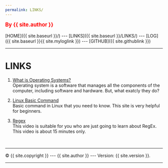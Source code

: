 ```yaml
---
permalink: LINKS/
---
```

<span style="color:red; font-weight:bold; font-size:larger;">By {{ site.author }}</span>
<br><br>
[HOME]({{ site.baseurl }}/) ---
[LINKS]({{ site.baseurl }}/LINKS/) ---
[LOG]({{ site.baseurl }}{{ site.myloglink }}) ---
[GITHUB]({{ site.githublink }})
<br>
<hr>

# LINKS

1. [What is Operating Systems?](https://edu.gcfglobal.org/en/computerbasics/understanding-operating-systems/1/)<br>
Operating system is a software that manages all the components of the computer, including software and hardware. But, what exatcly they do?

2. [Linux Basic Command ](https://linuxopsys.com/topics/basic-linux-commands)<br>
Basic command in Linux that you need to know. This site is very helpful for beginners.

3. [Regex](https://youtu.be/bgBWp9EIlMM)<br>
This video is suitable for you who are just going to learn about RegEx. This video is about 15 minutes only.

<br>
<hr>
&copy; {{ site.copyright }} --- {{ site.author }} --- Version: {{ site.version }}.
<hr>
<br>
